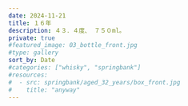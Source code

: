 ```yaml
---
date: 2024-11-21
title: １６年
description: ４３．４度、 ７５０ml。
private: true
#featured_image: 03_bottle_front.jpg
#type: gallery
sort_by: Date
#categories: ["whisky", "springbank"]
#resources:
#  - src: springbank/aged_32_years/box_front.jpg
#    title: "anyway"
---
```

